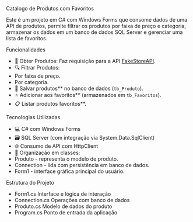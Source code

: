 Catálogo de Produtos com Favoritos

Este é um projeto em C# com Windows Forms que consome dados de uma API de produtos, permite filtrar os produtos por faixa de preço e categoria, armazenar os dados em um banco de dados SQL Server e gerenciar uma lista de favoritos.

Funcionalidades

- 🔄 Obter Produtos: Faz requisição para a API [FakeStoreAPI](https://fakestoreapi.com/products).
- 🔍 Filtrar Produtos:
- Por faixa de preço.
- Por categoria.
- 💾 Salvar produtos** no banco de dados (`tb_Produto`).
- ⭐ Adicionar aos favoritos** (armazenados em `tb_Favoritos`).
- 📋 Listar produtos favoritos**.

Tecnologias Utilizadas

- 💻 C# com Windows Forms
- 🗃️ SQL Server (com integração via System.Data.SqlClient)
- 🌐 Consumo de API com HttpClient
- 🧩 Organização em classes:
- Produto - representa o modelo de produto.
- Connection - lida com persistência em banco de dados.
- Form1 - interface gráfica principal do usuário.

Estrutura do Projeto

- Form1.cs               Interface e lógica de interação
- Connection.cs          Operações com banco de dados
- Produto.cs             Modelo de dados do produto
- Program.cs             Ponto de entrada da aplicação


